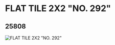 # FLAT TILE 2X2 "NO. 292"
## 25808
![FLAT TILE 2X2 "NO. 292"](https://lc-www-live-s.legocdn.com/media/bricks/5/2/6142949.jpg)